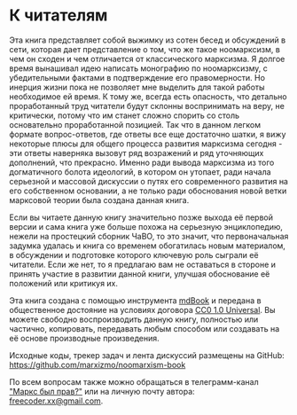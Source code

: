 # К читателям

Эта книга представляет собой выжимку из сотен бесед и обсуждений в сети, которая дает представление о том, что же такое ноомарксизм, в чем он сходен и чем отличается от классического марксизма. Я долгое время вынашивал идею написать монографию по ноомарксизму, с убедительными фактами в подтверждение его правомерности. Но инерция жизни пока не позволяет мне выделить для такой работы необходимое ей время. К тому же, всегда есть опасность, что детально проработанный труд читатели будут склонны воспринимать на веру, не критически, потому что им станет сложно спорить со столь основательно проработанной позицией. Так что в данном легком формате вопрос-ответов, где ответы все еще достаточно шатки, я вижу некоторые плюсы для общего процесса развития марксизма сегодня - эти ответы наверняка вызовут ряд возражений и ряд уточняющих дополнений, что прекрасно. Именно ради вывода марксизма из того догматичного болота идеологий, в котором он утопает, ради начала серьезной и массовой дискуссии о путях его современного развития на его собственном основании, а не только ради обоснования новой ветки марксовой теории была создана данная книга.

Если вы читаете данную книгу значительно позже выхода её первой версии и сама книга уже больше похожа на серьезную энциклопедию, нежели на простецкий сборник ЧаВО, то это значит, что первоначальная задумка удалась и книга со временем обогатилась новым материалом, в обсуждении и подготовке которого ключевую роль сыграли её читатели. Если же нет, то я предлагаю вам не оставаться в стороне и принять участие в развитии данной книги, улучшая обоснование её положений или критикуя их.

Эта книга создана с помощью инструмента [mdBook][mdbook] и передана в общественное достояние на условиях договора [CC0 1.0 Universal][cc0]. Вы можете свободно воспроизводить данную книгу, полностью или частично, копировать, передавать любым способом или создавать на её основе производные произведения.

Исходные коды, трекер задач и лента дискуссий размещены на GitHub: https://github.com/marxizmo/noomarxism-book

По всем вопросам также можно обращаться в телеграмм-канал ["Маркс был прав?"](https://t.me/marxizmo) или на личную почту автора: freecoder.xx@gmail.com.

[mdbook]: https://github.com/rust-lang/mdBook
[cc0]: https://creativecommons.org/publicdomain/zero/1.0/deed.ru